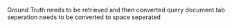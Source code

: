 Ground Truth needs to be retrieved and then converted
query document tab seperation needs to be converted to space seperated